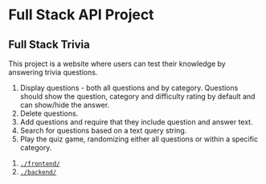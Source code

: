 # Full Stack API Project

## Full Stack Trivia

This project is a website where users can test their knowledge by
answering trivia questions.

1) Display questions - both all questions and by category. Questions should show the question, category and difficulty rating by default and can show/hide the answer. 
2) Delete questions.
3) Add questions and require that they include question and answer text.
4) Search for questions based on a text query string.
5) Play the quiz game, randomizing either all questions or within a specific category. 

1. [`./frontend/`](./frontend/README.md)
2. [`./backend/`](./backend/README.md)
